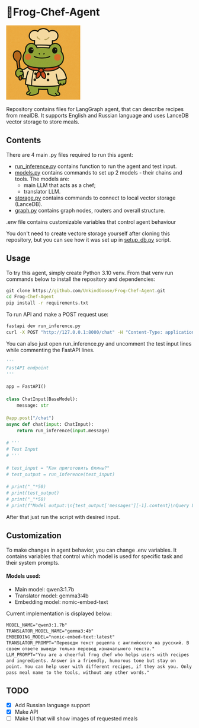 # 🐸Frog-Chef-Agent

<img alt="Frog-Chef" src="./images/frog.png" width="200"/>

Repository contains files for LangGraph agent, that can describe recipes from mealDB. It supports English and Russian language and uses LanceDB vector storage to store meals.

## Contents

There are 4 main .py files required to run this agent:
- [run_inference.py](./run_inference.py) contains function to run the agent and test input.
- [models.py](./models.py) contains commands to set up 2 models - their chains and tools. The models are:
  - main LLM that acts as a chef;
  - translator LLM.
- [storage.py](./storage.py) contains commands to connect to local vector storage (LanceDB).
- [graph.py](./graph.py) contains graph nodes, routers and overall structure.

.env file contains customizable variables that control agent behaviour

You don't need to create vectore storage yourself after cloning this repository, but you can see how it was set up in [setup_db.py](./setup_db.py) script.

## Usage

To try this agent, simply create Python 3.10 venv. From that venv run commands below to install the repository and dependencies:

```cmd
git clone https://github.com/UnkindGoose/Frog-Chef-Agent.git
cd Frog-Chef-Agent
pip install -r requirements.txt
```

To run API and make a POST request use:

```cmd
fastapi dev run_inference.py
curl -X POST "http://127.0.0.1:8000/chat" -H "Content-Type: application/json" -d "{\"message\":\"Your message\"}"
```

You can also just open run_inference.py and uncomment the test input lines while commenting the FastAPI lines.

```Python
'''
FastAPI endpoint
'''

app = FastAPI()

class ChatInput(BaseModel):
    message: str

@app.post("/chat")
async def chat(input: ChatInput):
    return run_inference(input.message)

# '''
# Test Input
# '''

# test_input = "Как приготовить блины?"
# test_output = run_inference(test_input)

# print("_"*50)
# print(test_output)
# print("_"*50)
# print(f"Model output:\n{test_output['messages'][-1].content}\nQuery Language: {test_output['language']}")
```

After that just run the script with desired input.

## Customization

To make changes in agent behavior, you can change .env variables. It contains variables that control which model is used for specific task and their system prompts.

#### Models used:
- Main model: qwen3:1.7b
- Translator model: gemma3:4b
- Embedding model: nomic-embed-text


Current implementation is displayed below:

```.env
MODEL_NAME="qwen3:1.7b"
TRANSLATOR_MODEL_NAME="gemma3:4b"
EMBEDDING_MODEL="nomic-embed-text:latest"
TRANSLATOR_PROMPT="Переведи текст рецепта с английского на русский. В своем ответе выведи только перевод изначального текста."
LLM_PROMPT="You are a cheerful frog chef who helps users with recipes and ingredients. Answer in a friendly, humorous tone but stay on point. You can help user with different recipes, if they ask you. Only pass meal name to the tools, without any other words."
```

## TODO

- [x] Add Russian language support
- [x] Make API
- [ ] Make UI that will show images of requested meals
